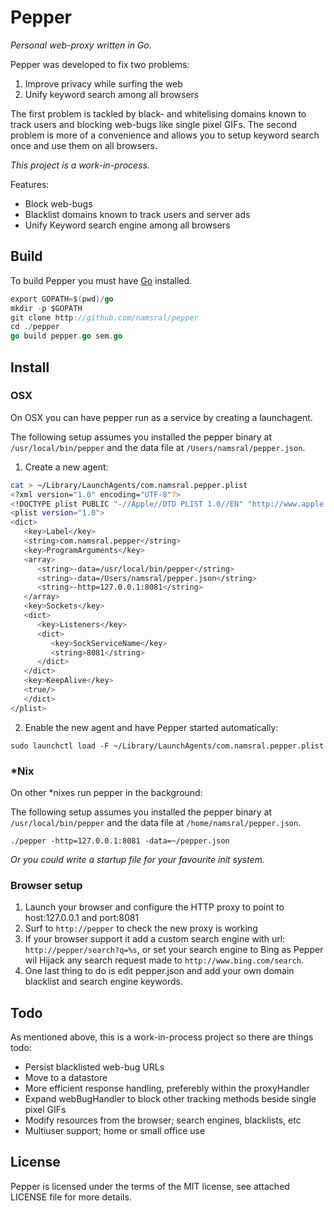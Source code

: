 Pepper
======

_Personal web-proxy written in Go._

Pepper was developed to fix two problems:

1. Improve privacy while surfing the web
2. Unify keyword search among all browsers

The first problem is tackled by black- and whitelising domains known to track users and blocking web-bugs like single pixel GIFs. The second problem is more of a convenience and allows you to setup keyword search once and use them on all browsers.

_This project is a work-in-process._

Features:

- Block web-bugs
- Blacklist domains known to track users and server ads
- Unify Keyword search engine among all browsers


Build
-----

To build Pepper you must have [Go][] installed.

[Go]: http://golang.org

```go
export GOPATH=$(pwd)/go
mkdir -p $GOPATH
git clone http://github.com/namsral/pepper
cd ./pepper
go build pepper.go sem.go
```

Install
-------

### OSX

On OSX you can have pepper run as a service by creating a launchagent.

The following setup assumes you installed the pepper binary at `/usr/local/bin/pepper` and the data file at `/Users/namsral/pepper.json`.

1. Create a new agent:

```sh
cat > ~/Library/LaunchAgents/com.namsral.pepper.plist
<?xml version="1.0" encoding="UTF-8"?>
<!DOCTYPE plist PUBLIC "-//Apple//DTD PLIST 1.0//EN" "http://www.apple.com/DTDs/PropertyList-1.0.dtd">
<plist version="1.0">
<dict>
   <key>Label</key>
   <string>com.namsral.pepper</string>
   <key>ProgramArguments</key>
   <array>
      <string>-data=/usr/local/bin/pepper</string>
      <string>-data=/Users/namsral/pepper.json</string>
      <string>-http=127.0.0.1:8081</string>
   </array>
   <key>Sockets</key>
   <dict>
      <key>Listeners</key>
      <dict>
         <key>SockServiceName</key>
         <string>8081</string>
      </dict>
   </dict>
   <key>KeepAlive</key>
   <true/>
   </dict>
</plist>
```

2. Enable the new agent and have Pepper started automatically:

```
sudo launchctl load -F ~/Library/LaunchAgents/com.namsral.pepper.plist
```
 
### *Nix

On other *nixes run pepper in the background:

The following setup assumes you installed the pepper binary at `/usr/local/bin/pepper` and the data file at `/home/namsral/pepper.json`.

```
./pepper -http=127.0.0.1:8081 -data=~/pepper.json
```

_Or you could write a startup file for your favourite init system._


### Browser setup

1. Launch your browser and configure the HTTP proxy to point to host:127.0.0.1 and port:8081
2. Surf to `http://pepper` to check the new proxy is working
3. If your browser support it add a custom search engine with url: `http://pepper/search?q=%s`, or set your search engine to Bing as Pepper wil Hijack any search request made to `http://www.bing.com/search`.
4. One last thing to do is edit pepper.json and add your own domain blacklist and search engine keywords.


Todo
----

As mentioned above, this is a work-in-process project so there are things todo:

- Persist blacklisted web-bug URLs
- Move to a datastore
- More efficient response handling, preferebly within the proxyHandler
- Expand webBugHandler to block other tracking methods beside single pixel GIFs
- Modify resources from the browser; search engines, blacklists, etc 
- Multiuser support; home or small office use

License
-------

Pepper is licensed under the terms of the MIT license, see attached LICENSE file for more details.
